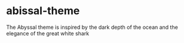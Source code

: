# abissal-theme
The Abyssal theme is inspired by the dark depth of the ocean and the elegance of the great white shark
